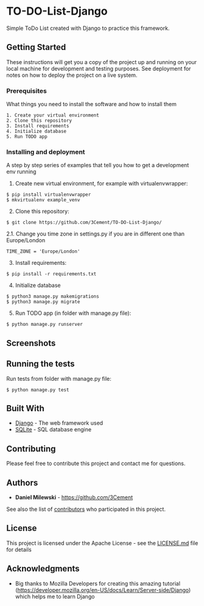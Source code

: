 # TO-DO-List-Django

Simple ToDo List created with Django to practice this framework.

## Getting Started

These instructions will get you a copy of the project up and running on your local machine for development and testing purposes. See deployment for notes on how to deploy the project on a live system.

### Prerequisites

What things you need to install the software and how to install them

```
1. Create your virtual environment
2. Clone this repository
3. Install requirements
4. Initialize database
5. Run TODO app
```

### Installing and deployment

A step by step series of examples that tell you how to get a development env running

1. Create new virtual environment, for example with virtualenvwrapper:

```
$ pip install virtualenvwrapper
$ mkvirtualenv example_venv
```

2. Clone this repository:

```
$ git clone https://github.com/3Cement/TO-DO-List-Django/
```
2.1. Change you time zone in settings.py if you are in different one than Europe/London

```
TIME_ZONE = 'Europe/London'
```

3. Install requirements:

```
$ pip install -r requirements.txt
```

4. Initialize database

```
$ python3 manage.py makemigrations
$ python3 manage.py migrate
```

5. Run TODO app (in folder with manage.py file):

```
$ python manage.py runserver
```
## Screenshots

## Running the tests

Run tests from folder with manage.py file:

```
$ python manage.py test
```

## Built With

* [Django](https://www.djangoproject.com/) - The web framework used
* [SQLite](https://www.sqlite.org/index.html) - SQL database engine

## Contributing

Please feel free to contribute this project and contact me for questions.

## Authors

* **Daniel Milewski** - https://github.com/3Cement

See also the list of [contributors](https://github.com/3Cement/TO-DO-List-Django/graphs/contributors) who participated in this project.

## License

This project is licensed under the Apache License - see the [LICENSE.md](LICENSE.md) file for details

## Acknowledgments

* Big thanks to Mozilla Developers for creating this amazing tutorial (https://developer.mozilla.org/en-US/docs/Learn/Server-side/Django) which helps me to learn Django
